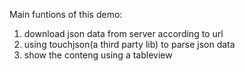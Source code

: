 Main funtions of this demo:
1. download json data from server according to url
2. using touchjson(a third party lib) to parse json data
3. show the conteng using a tableview